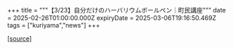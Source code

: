+++
title = """【3/23】自分だけのハーバリウムボールペン｜町民講座"""
date = 2025-02-26T01:00:00.000Z
expiryDate = 2025-03-06T19:16:50.469Z
tags = ["kuriyama","news"]
+++


[[source]](https://www.town.kuriyama.hokkaido.jp/site/tyouminkouza/30130.html)

